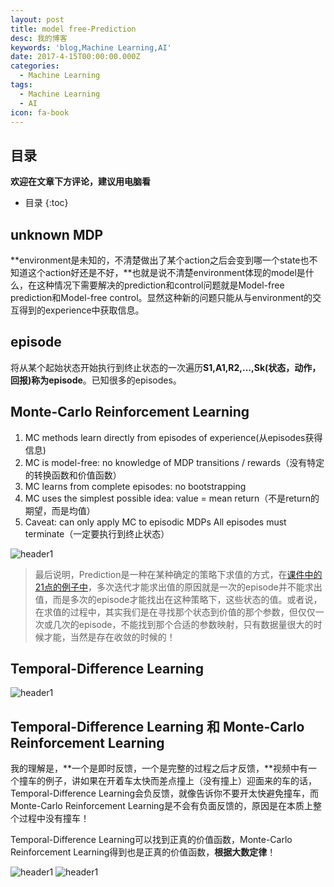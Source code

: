 ```yaml
---
layout: post
title: model free-Prediction
desc: 我的博客
keywords: 'blog,Machine Learning,AI'
date: 2017-4-15T00:00:00.000Z
categories:
  - Machine Learning
tags:
  - Machine Learning
  - AI
icon: fa-book
---
```



## 目录
**欢迎在文章下方评论，建议用电脑看**

* 目录
{:toc}

## unknown MDP

**environment是未知的，不清楚做出了某个action之后会变到哪一个state也不知道这个action好还是不好，**也就是说不清楚environment体现的model是什么，在这种情况下需要解决的prediction和control问题就是Model-free prediction和Model-free control。显然这种新的问题只能从与environment的交互得到的experience中获取信息。

## episode

将从某个起始状态开始执行到终止状态的一次遍历**S1,A1,R2,…,Sk(状态，动作，回报)称为episode**。已知很多的episodes。

## Monte-Carlo Reinforcement Learning

1. MC methods learn directly from episodes of experience(从episodes获得信息)
2. MC is model-free: no knowledge of MDP transitions / rewards（没有特定的转换函数和价值函数）
3. MC learns from complete episodes: no bootstrapping
4. MC uses the simplest possible idea: value = mean return（不是return的期望，而是均值）
5. Caveat: can only apply MC to episodic MDPs
	All episodes must terminate（一定要执行到终止状态）




<img src="{{ site.img_path }}/Machine Learning/Monte-Carlo1.png" alt="header1" style="height:auto!important;width:auto%;max-width:1020px;"/>


>最后说明，Prediction是一种在某种确定的策略下求值的方式，在[课件中的21点的例子中](http://www0.cs.ucl.ac.uk/staff/d.silver/web/Teaching_files/MC-TD.pdf)，多次迭代才能求出值的原因就是一次的episode并不能求出值，而是多次的episode才能找出在这种策略下，这些状态的值。或者说，在求值的过程中，其实我们是在寻找那个状态到价值的那个参数，但仅仅一次或几次的episode，不能找到那个合适的参数映射，只有数据量很大的时候才能，当然是存在收敛的时候的！

## Temporal-Difference Learning

<img src="{{ site.img_path }}/Machine Learning/Monte-Carlo2.png" alt="header1" style="height:auto!important;width:auto%;max-width:1020px;"/>


## Temporal-Difference Learning 和 Monte-Carlo Reinforcement Learning



我的理解是，**一个是即时反馈，一个是完整的过程之后才反馈，**视频中有一个撞车的例子，讲如果在开着车太快而差点撞上（没有撞上）迎面来的车的话，Temporal-Difference Learning会负反馈，就像告诉你不要开太快避免撞车，而Monte-Carlo Reinforcement Learning是不会有负面反馈的，原因是在本质上整个过程中没有撞车！

 Temporal-Difference Learning可以找到正真的价值函数，Monte-Carlo Reinforcement Learning得到也是正真的价值函数，**根据大数定律**！


<img src="{{ site.img_path }}/Machine Learning/Temporal_ca1.png" alt="header1" style="height:auto!important;width:auto%;max-width:1020px;"/>

<img src="{{ site.img_path }}/Machine Learning/Temporal_ca2.png" alt="header1" style="height:auto!important;width:auto%;max-width:1020px;"/>




